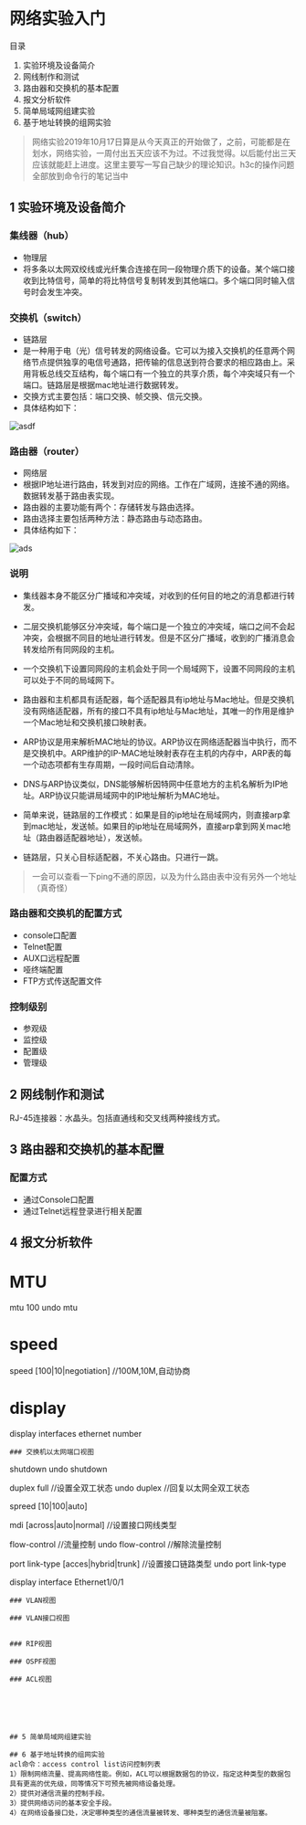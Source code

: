 # 网络实验入门

目录
1. 实验环境及设备简介
2. 网线制作和测试
3. 路由器和交换机的基本配置
4. 报文分析软件
5. 简单局域网组建实验
6. 基于地址转换的组网实验

> 网络实验2019年10月17日算是从今天真正的开始做了，之前，可能都是在划水，网络实验，一周付出五天应该不为过。不过我觉得。以后能付出三天应该就能赶上进度。这里主要写一写自己缺少的理论知识。h3c的操作问题全部放到命令行的笔记当中


## 1 实验环境及设备简介


### 集线器（hub）

* 物理层
* 将多条以太网双绞线或光纤集合连接在同一段物理介质下的设备。某个端口接收到比特信号，简单的将比特信号复制转发到其他端口。多个端口同时输入信号时会发生冲突。

### 交换机（switch）

* 链路层
* 是一种用于电（光）信号转发的网络设备。它可以为接入交换机的任意两个网络节点提供独享的电信号通路，把传输的信息送到符合要求的相应路由上。采用背板总线交互结构，每个端口有一个独立的共享介质，每个冲突域只有一个端口。链路层是根据mac地址进行数据转发。
* 交换方式主要包括：端口交换、帧交换、信元交换。
* 具体结构如下：

![asdf](\image/交换机结构.png)

### 路由器（router）
* 网络层
* 根据IP地址进行路由，转发到对应的网络。工作在广域网，连接不通的网络。数据转发基于路由表实现。
* 路由器的主要功能有两个：存储转发与路由选择。
* 路由选择主要包括两种方法：静态路由与动态路由。
* 具体结构如下：
  
![ads](\image/路由器结构.png)

### 说明
* 集线器本身不能区分广播域和冲突域，对收到的任何目的地之的消息都进行转发。
* 二层交换机能够区分冲突域，每个端口是一个独立的冲突域，端口之间不会起冲突，会根据不同目的地址进行转发。但是不区分广播域，收到的广播消息会转发给所有同网段的主机。
* 一个交换机下设置同网段的主机会处于同一个局域网下，设置不同网段的主机可以处于不同的局域网下。
* 路由器和主机都具有适配器，每个适配器具有ip地址与Mac地址。但是交换机没有网络适配器，所有的接口不具有ip地址与Mac地址，其唯一的作用是维护一个Mac地址和交换机接口映射表。
* ARP协议是用来解析MAC地址的协议。ARP协议在网络适配器当中执行，而不是交换机中。ARP维护的IP-MAC地址映射表存在主机的内存中，ARP表的每一个动态项都有生存周期，一段时间后自动清除。
* DNS与ARP协议类似，DNS能够解析因特网中任意地方的主机名解析为IP地址。ARP协议只能讲局域网中的IP地址解析为MAC地址。


* 简单来说，链路层的工作模式：如果是目的ip地址在局域网内，则直接arp拿到mac地址，发送帧。如果目的ip地址在局域网外，直接arp拿到网关mac地址（路由器适配器地址），发送帧。
* 链路层，只关心目标适配器，不关心路由。只进行一跳。


> 一会可以查看一下ping不通的原因，以及为什么路由表中没有另外一个地址（真奇怪）

### 路由器和交换机的配置方式

* console口配置
* Telnet配置
* AUX口远程配置
* 哑终端配置
* FTP方式传送配置文件

### 控制级别

* 参观级
* 监控级
* 配置级
* 管理级


## 2 网线制作和测试

RJ-45连接器：水晶头。包括直通线和交叉线两种接线方式。
## 3 路由器和交换机的基本配置

### 配置方式
* 通过Console口配置
* 通过Telnet远程登录进行相关配置

## 4 报文分析软件
# MTU
mtu 100
undo mtu

# speed
speed [100|10|negotiation] //100M,10M,自动协商

# display
display interfaces ethernet number

```
### 交换机以太网端口视图

```
shutdown
undo shutdown

duplex full //设置全双工状态
undo duplex //回复以太网全双工状态

spreed [10|100|auto]

mdi [across|auto|normal] //设置接口网线类型

flow-control //流量控制
undo flow-control //解除流量控制

port link-type [acces|hybrid|trunk] //设置接口链路类型
undo port link-type

display interface Ethernet1/0/1 
```
### VLAN视图

### VLAN接口视图


### RIP视图

### OSPF视图

### ACL视图






## 5 简单局域网组建实验

## 6 基于地址转换的组网实验
acl命令：access control list访问控制列表
1）限制网络流量、提高网络性能。例如，ACL可以根据数据包的协议，指定这种类型的数据包具有更高的优先级，同等情况下可预先被网络设备处理。
2）提供对通信流量的控制手段。
3）提供网络访问的基本安全手段。
4）在网络设备接口处，决定哪种类型的通信流量被转发、哪种类型的通信流量被阻塞。
